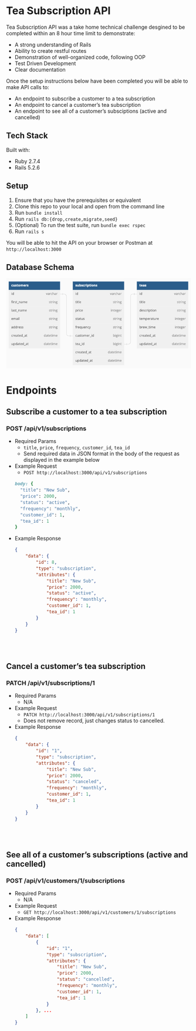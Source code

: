 # Tea Subscription API
Tea Subscription API was a take home technical challenge desgined to be completed within an 8 hour time limit to demonstrate:

- A strong understanding of Rails
- Ability to create restful routes
- Demonstration of well-organized code, following OOP
- Test Driven Development
- Clear documentation

Once the setup instructions below have been completed you will be able to make API calls to:
- An endpoint to subscribe a customer to a tea subscription
- An endpoint to cancel a customer’s tea subscription
- An endpoint to see all of a customer’s subsciptions (active and cancelled)


## Tech Stack
Built with:
  - Ruby 2.7.4
  - Rails 5.2.6


## Setup
1. Ensure that you have the prerequisites or equivalent
2. Clone this repo to your local and open from the command line
3. Run `bundle install`
4. Run `rails db:{drop,create,migrate,seed}`
5. (Optional) To run the test suite, run `bundle exec rspec`
6. Run `rails s`

You will be able to hit the API on your browser or Postman at `http://localhost:3000`


## Database Schema
![Database Schema Image](/images/database_diagram.png "Database Image")


# Endpoints

## Subscribe a customer to a tea subscription
### POST /api/v1/subscriptions
- Required Params
  - `title`, `price`, `frequency`, `customer_id`, `tea_id`
  - Send required data in JSON format in the body of the request as displayed in the example below
- Example Request
  - `POST http://localhost:3000/api/v1/subscriptions`
  ```ruby
  body: {
    "title": "New Sub",
    "price": 2000,
    "status": "active",
    "frequency": "monthly",
    "customer_id": 1,
    "tea_id": 1
  }
  ```
- Example Response
  ```JSON
  {
      "data": {
          "id": 8,
          "type": "subscription",
          "attributes": {
              "title": "New Sub",
              "price": 2000,
              "status": "active",
              "frequency": "monthly",
              "customer_id": 1,
              "tea_id": 1
          }
      }
  }
  ```
<br></br>

## Cancel a customer’s tea subscription
### PATCH /api/v1/subscriptions/1
- Required Params
  - N/A
- Example Request
  - `PATCH http://localhost:3000/api/v1/subscriptions/1`
  - Does not remove record, just changes status to cancelled.
- Example Response
  ```JSON
  {
      "data": {
          "id": "1",
          "type": "subscription",
          "attributes": {
              "title": "New Sub",
              "price": 2000,
              "status": "canceled",
              "frequency": "monthly",
              "customer_id": 1,
              "tea_id": 1
          }
      }
  }
  ```
  <br></br>

## See all of a customer’s subscriptions (active and cancelled)
### POST /api/v1/customers/1/subscriptions
- Required Params
  - N/A
- Example Request
  - `GET http://localhost:3000/api/v1/customers/1/subscriptions`
- Example Response
  ```JSON
  {
      "data": [
          {
              "id": "1",
              "type": "subscription",
              "attributes": {
                  "title": "New Sub",
                  "price": 2000,
                  "status": "cancelled",
                  "frequency": "monthly",
                  "customer_id": 1,
                  "tea_id": 1
              }
          }, ...
      ]
  }
  ```
